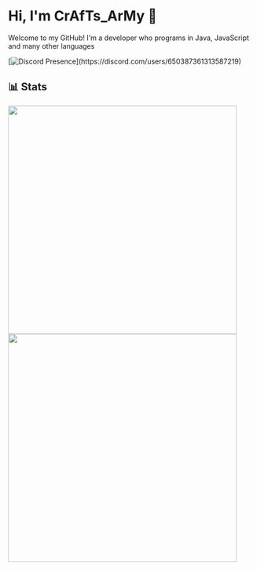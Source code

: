 # Hi, I'm CrAfTs_ArMy 👋

Welcome to my GitHub! I'm a developer who programs in Java, JavaScript and many other languages

[![Discord Presence](https://lanyard.cnrad.dev/api/650387361313587219?theme=dark&bg=23272A&animated=true&hideDiscrim=true&borderRadius=5px&showDisplayName=true&hideSpotify=true&hideDiscrim=true&idleMessage=Probably%20doing%20something%20else...)](https://discord.com/users/650387361313587219)

## 📊 Stats
<a href="https://github.com/CrAfTsArMy" style="text-decoration: none;">
     <img width="465em" src="https://github-readme-stats.vercel.app/api?username=CrAfTsArMy&show_icons=true&theme=transparent&hide_border=true&include_all_commits=true&count_private=true" />
     <img width="465em" src="https://github-readme-stats.vercel.app/api/top-langs/?username=CrAfTsArMy&layout=compact&theme=transparent&hide_border=true" />
</a>

